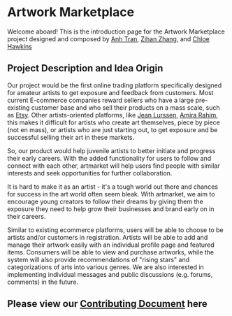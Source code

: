 # Artwork Marketplace

Welcome aboard! This is the introduction page for the Artwork Marketplace project designed and composed by [Anh Tran](https://github.com/Anhtrr), [Zihan Zhang](https://github.com/StevenZhang0116), and [Chloe Hawkins](https://github.com/chloeph323)

## Project Description and Idea Origin

Our project would be the first online trading platform specifically designed for amateur artists to get exposure and feedback from customers. Most current E-commerce companies reward sellers who have a large pre-existing customer base and who sell their products on a mass scale, such as [Etsy](https://www.etsy.com/?utm_source=google&utm_medium=cpc&utm_term=etsy_e&utm_campaign=Search_US_Brand_GGL_ENG_General-Brand_Core_All_Exact&utm_ag=A1&utm_custom1=_k_EAIaIQobChMIlODO9cix_QIVa_7jBx3K5QB2EAAYASAAEgL5o_D_BwE_k_&utm_content=go_227553629_16342445429_536666953103_kwd-1818581752_c_&utm_custom2=227553629&gclid=EAIaIQobChMIlODO9cix_QIVa_7jBx3K5QB2EAAYASAAEgL5o_D_BwE). Other artists-oriented platforms, like [Jean Lurssen](https://www.jeanlurssen.com/), [Amira Rahim](https://www.amirarahim.com/), this makes it difficult for artists who create art themselves, piece by piece (not en mass), or artists who are just starting out, to get exposure and be successful selling their art in these markets.  

So, our product would help juvenile artists to better initiate and progress their early careers. With the added functionality for users to follow and connect with each other, artmarket will help users find people with similar interests and seek opportunities for further collaboration. 

It is hard to make it as an artist - it's a tough world out there and chances for success in the art world often seem bleak. With artmarket, we aim to encourage young creators to follow their dreams by giving them the exposure they need to help grow their businesses and brand early on in their careers. 

Similar to existing ecommerce platforms, users will be able to choose to be artists and/or customers in registration. Artists will be able to add and manage their artwork easily with an individual profile page and featured items. Consumers will be able to view and purchase artworks, while the system will also provide recommendations of "rising stars" and categorizations of arts into various genres. We are also interested in implementing individual messages and public discussions (e.g. forums, comments) in the future.


## Please view our [Contributing Document](https://github.com/agiledev-students-spring-2023/final-project-artwork-marketplace/blob/master/CONTRIBUTING.md) here 

